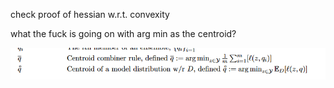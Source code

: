 check proof of hessian w.r.t. convexity

what the fuck is going on with arg min as the centroid? 

![](misc/Pasted%20image%2020240505131457.png)
